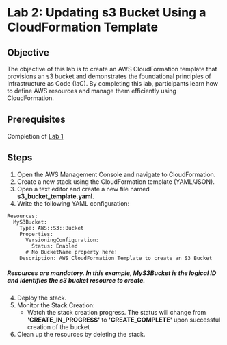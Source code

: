 # Lab 2: Updating s3 Bucket Using a CloudFormation Template

## Objective

The objective of this lab is to create an AWS CloudFormation template that provisions an s3 bucket and demonstrates the foundational principles of Infrastructure as Code (IaC). By completing this lab, participants learn how to define AWS resources and manage them efficiently using CloudFormation.


## Prerequisites

Completion of [Lab 1](../Lab%201/README.md)

## Steps

1. Open the AWS Management Console and navigate to CloudFormation.
2. Create a new stack using the CloudFormation template (YAML/JSON).
3. Open a text editor and create a new file named **s3_bucket_template.yaml**.
4. Write the following YAML configuration:
```
Resources:
  MyS3Bucket:
    Type: AWS::S3::Bucket
    Properties:
      VersioningConfiguration:
        Status: Enabled
      # No BucketName property here!
    Description: AWS CloudFormation Template to create an S3 Bucket
```
##### Resources are mandatory. In this example, MyS3Bucket is the logical ID and identifies the s3 bucket resource to create.
4. Deploy the stack.
5. Monitor the Stack Creation:
    - Watch the stack creation progress. The status will change from **'CREATE_IN_PROGRESS'** to **'CREATE_COMPLETE'** upon successful creation of the bucket
5. Clean up the resources by deleting the stack.

